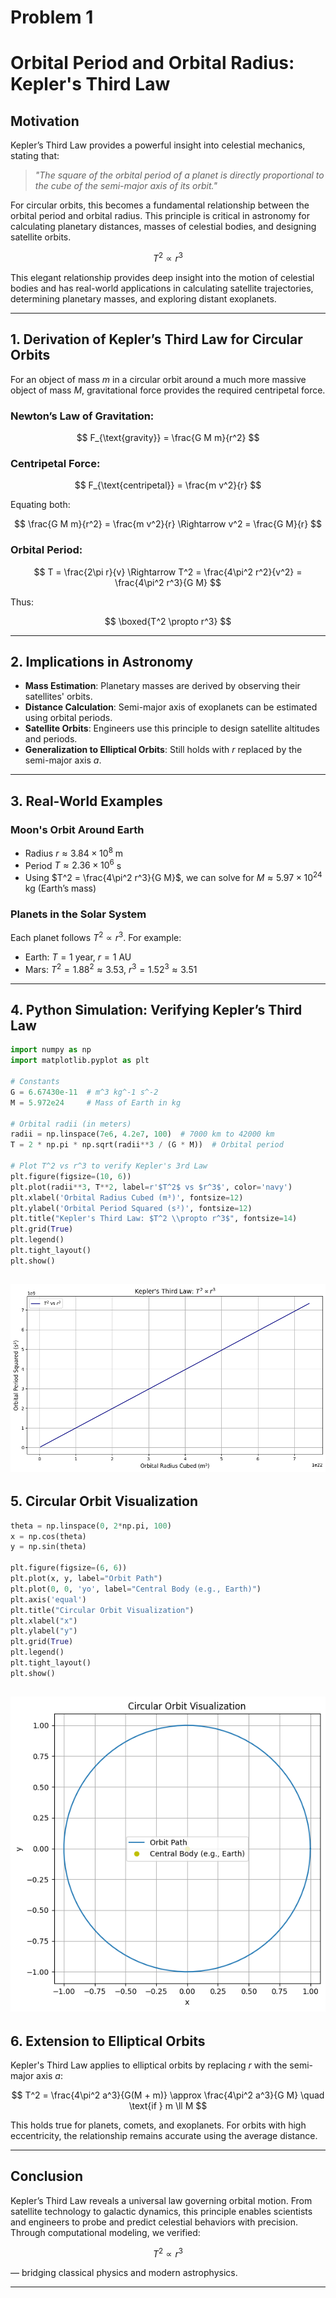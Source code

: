 # Problem 1


# **Orbital Period and Orbital Radius: Kepler's Third Law**

## **Motivation**

Kepler’s Third Law provides a powerful insight into celestial mechanics, stating that:

> *"The square of the orbital period of a planet is directly proportional to the cube of the semi-major axis of its orbit."*

For circular orbits, this becomes a fundamental relationship between the orbital period and orbital radius. This principle is critical in astronomy for calculating planetary distances, masses of celestial bodies, and designing satellite orbits.


$$
T^2 \propto r^3
$$

This elegant relationship provides deep insight into the motion of celestial bodies and has real-world applications in calculating satellite trajectories, determining planetary masses, and exploring distant exoplanets.

---

## **1. Derivation of Kepler’s Third Law for Circular Orbits**

For an object of mass $m$ in a circular orbit around a much more massive object of mass $M$, gravitational force provides the required centripetal force.

### **Newton’s Law of Gravitation:**

$$
F_{\text{gravity}} = \frac{G M m}{r^2}
$$

### **Centripetal Force:**

$$
F_{\text{centripetal}} = \frac{m v^2}{r}
$$

Equating both:

$$
\frac{G M m}{r^2} = \frac{m v^2}{r} \Rightarrow v^2 = \frac{G M}{r}
$$

### **Orbital Period:**

$$
T = \frac{2\pi r}{v} \Rightarrow T^2 = \frac{4\pi^2 r^2}{v^2} = \frac{4\pi^2 r^3}{G M}
$$

Thus:

$$
\boxed{T^2 \propto r^3}
$$

---

## **2. Implications in Astronomy**

* **Mass Estimation**: Planetary masses are derived by observing their satellites' orbits.
* **Distance Calculation**: Semi-major axis of exoplanets can be estimated using orbital periods.
* **Satellite Orbits**: Engineers use this principle to design satellite altitudes and periods.
* **Generalization to Elliptical Orbits**: Still holds with $r$ replaced by the semi-major axis $a$.

---

## **3. Real-World Examples**

### **Moon's Orbit Around Earth**

* Radius $r \approx 3.84 \times 10^8$ m
* Period $T \approx 2.36 \times 10^6$ s
* Using $T^2 = \frac{4\pi^2 r^3}{G M}$, we can solve for $M \approx 5.97 \times 10^{24} \, \text{kg}$ (Earth’s mass)

### **Planets in the Solar System**

Each planet follows $T^2 \propto r^3$. For example:

* Earth: $T = 1$ year, $r = 1$ AU
* Mars: $T^2 = 1.88^2 \approx 3.53$, $r^3 = 1.52^3 \approx 3.51$

---

## **4. Python Simulation: Verifying Kepler’s Third Law**

```python
import numpy as np
import matplotlib.pyplot as plt

# Constants
G = 6.67430e-11  # m^3 kg^-1 s^-2
M = 5.972e24     # Mass of Earth in kg

# Orbital radii (in meters)
radii = np.linspace(7e6, 4.2e7, 100)  # 7000 km to 42000 km
T = 2 * np.pi * np.sqrt(radii**3 / (G * M))  # Orbital period

# Plot T^2 vs r^3 to verify Kepler's 3rd Law
plt.figure(figsize=(10, 6))
plt.plot(radii**3, T**2, label=r'$T^2$ vs $r^3$', color='navy')
plt.xlabel('Orbital Radius Cubed (m³)', fontsize=12)
plt.ylabel('Orbital Period Squared (s²)', fontsize=12)
plt.title("Kepler's Third Law: $T^2 \\propto r^3$", fontsize=14)
plt.grid(True)
plt.legend()
plt.tight_layout()
plt.show()
```


![alt text](image-4.png)
---

## **5. Circular Orbit Visualization**

```python
theta = np.linspace(0, 2*np.pi, 100)
x = np.cos(theta)
y = np.sin(theta)

plt.figure(figsize=(6, 6))
plt.plot(x, y, label="Orbit Path")
plt.plot(0, 0, 'yo', label="Central Body (e.g., Earth)")
plt.axis('equal')
plt.title("Circular Orbit Visualization")
plt.xlabel("x")
plt.ylabel("y")
plt.grid(True)
plt.legend()
plt.tight_layout()
plt.show()
```


![alt text](image-3.png)
---

## **6. Extension to Elliptical Orbits**

Kepler's Third Law applies to elliptical orbits by replacing $r$ with the semi-major axis $a$:

$$
T^2 = \frac{4\pi^2 a^3}{G(M + m)} \approx \frac{4\pi^2 a^3}{G M} \quad \text{if } m \ll M
$$

This holds true for planets, comets, and exoplanets. For orbits with high eccentricity, the relationship remains accurate using the average distance.

---

## **Conclusion**

Kepler’s Third Law reveals a universal law governing orbital motion. From satellite technology to galactic dynamics, this principle enables scientists and engineers to probe and predict celestial behaviors with precision. Through computational modeling, we verified:

$$
T^2 \propto r^3
$$

— bridging classical physics and modern astrophysics.

---

